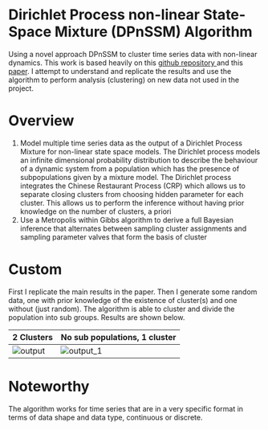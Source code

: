 # Dirichlet Process non-linear State-Space Mixture (DPnSSM) Algorithm

Using a novel approach DPnSSM to cluster time series data with non-linear dynamics. This work is based heavily on this [github repository ](https://github.com/ds2p/state-space-mixture) and this [paper](http://proceedings.mlr.press/v89/lin19b.html). I attempt to understand and replicate the results and use the algorithm to perform analysis (clustering) on new data not used in the project.

# Overview
1. Model multiple time series data as the output of a Dirichlet Process Mixture for non-linear state space models. The Dirichlet process models an infinite dimensional probability distribution to describe the behaviour of a dynamic system from a population which has the presence of subpopulations given by a mixture model. The Dirichlet process integrates the Chinese Restaurant Process (CRP) which allows us to separate closing clusters from choosing hidden parameter for each cluster. This allows us to perform the inference without having prior knowledge on the number of clusters, a priori<br>
2. Use a Metropolis within Gibbs algorithm to derive a full Bayesian inference that alternates between sampling cluster assignments and sampling parameter valves that form the basis of cluster <br>

# Custom

First I replicate the main results in the paper. Then I generate some random data, one with prior knowledge of the existence of cluster(s) and one without (just random). The algorithm is able to cluster and divide the population into sub groups. Results are shown below.

 2 Clusters                            | No sub populations, 1 cluster                
----------------------------------- | ----------------------------------- 
![output](https://github.com/cyrilakafia/clustering-time-series/assets/79414187/b5407eef-4315-4210-9ac5-7844d623e77a) | ![output_1](https://github.com/cyrilakafia/clustering-time-series/assets/79414187/27ff9e21-6988-40ed-964e-e8c5c470323d) 

# Noteworthy

The algorithm works for time series that are in a very specific format in terms of data shape and data type, continuous or discrete. 
